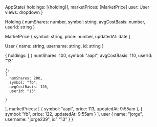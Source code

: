 AppState{
  holdings: [{holding}],
  marketPrices: [MarketPrice]
  user: User
  views: dropdown
}

Holding {
  numShares: number,
  symbol: string,
  avgCostBasis: number,
  userId: string
}

MarketPrice {
  symbol: string,
  price: number,
  updatedAt: date
}

User {
  name: string,
  username: string,
  id: string
}

{
  holdings: [
    {
      numShares: 100,
      symbol: "aapl",
      avgCostBasis: 110,
      userId: "13"

    },
    {
      numShares: 200,
      symbol: "fb",
      avgCostBasis: 120,
      userId: "13"

    }
  ],
  marketPrices: [
    {
      symbol: "aapl",
      price: 113,
      updatedAt: 9:55am
    },
    {
      symbol: "fb",
      price: 122,
      updatedAt: 9:55am
    }
  ],
  user {
    name: "jorge",
    username: "jorge239",
    id" "13"
  }
}
